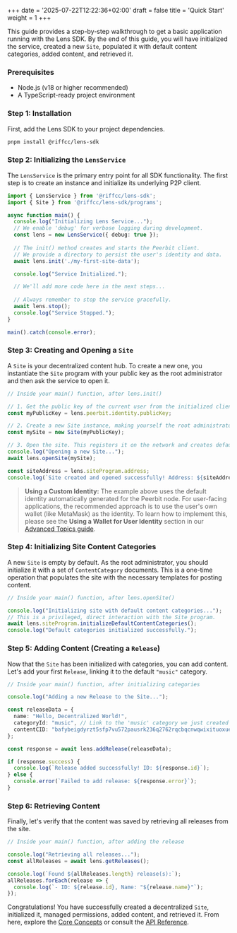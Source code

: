 +++
date = '2025-07-22T12:22:36+02:00'
draft = false
title = 'Quick Start'
weight = 1
+++

This guide provides a step-by-step walkthrough to get a basic application running with the Lens SDK. By the end of this guide, you will have initialized the service, created a new `Site`, populated it with default content categories, added content, and retrieved it.

### Prerequisites

* Node.js (v18 or higher recommended)
* A TypeScript-ready project environment

### Step 1: Installation

First, add the Lens SDK to your project dependencies.

```bash
pnpm install @riffcc/lens-sdk
```

### Step 2: Initializing the `LensService`

The `LensService` is the primary entry point for all SDK functionality. The first step is to create an instance and initialize its underlying P2P client.

```typescript
import { LensService } from '@riffcc/lens-sdk';
import { Site } from '@riffcc/lens-sdk/programs';

async function main() {
  console.log("Initializing Lens Service...");
  // We enable 'debug' for verbose logging during development.
  const lens = new LensService({ debug: true });
  
  // The init() method creates and starts the Peerbit client.
  // We provide a directory to persist the user's identity and data.
  await lens.init('./my-first-site-data');

  console.log("Service Initialized.");

  // We'll add more code here in the next steps...
  
  // Always remember to stop the service gracefully.
  await lens.stop();
  console.log("Service Stopped.");
}

main().catch(console.error);
```

### Step 3: Creating and Opening a `Site`

A `Site` is your decentralized content hub. To create a new one, you instantiate the `Site` program with your public key as the root administrator and then ask the service to open it.

```typescript
// Inside your main() function, after lens.init()

// 1. Get the public key of the current user from the initialized client.
const myPublicKey = lens.peerbit.identity.publicKey;

// 2. Create a new Site instance, making yourself the root administrator.
const mySite = new Site(myPublicKey);

// 3. Open the site. This registers it on the network and creates default roles.
console.log("Opening a new Site...");
await lens.openSite(mySite);

const siteAddress = lens.siteProgram.address;
console.log(`Site created and opened successfully! Address: ${siteAddress}`);
```

> **Using a Custom Identity:** The example above uses the default identity automatically generated for the Peerbit node. For user-facing applications, the recommended approach is to use the user's own wallet (like MetaMask) as the identity. To learn how to implement this, please see the **Using a Wallet for User Identity** section in our [Advanced Topics guide](/docs/lens-sdk/advanced-topics/#1-using-a-wallet-for-user-identity).

### Step 4: Initializing Site Content Categories

A new `Site` is empty by default. As the root administrator, you should initialize it with a set of `ContentCategory` documents. This is a one-time operation that populates the site with the necessary templates for posting content.

```typescript
// Inside your main() function, after lens.openSite()

console.log("Initializing site with default content categories...");
// This is a privileged, direct interaction with the Site program.
await lens.siteProgram.initializeDefaultContentCategories();
console.log("Default categories initialized successfully.");
```

### Step 5: Adding Content (Creating a `Release`)

Now that the `Site` has been initialized with categories, you can add content. Let's add your first `Release`, linking it to the default `"music"` category.

```typescript
// Inside your main() function, after initializing categories

console.log("Adding a new Release to the Site...");

const releaseData = {
  name: "Hello, Decentralized World!",
  categoryId: "music", // Link to the 'music' category we just created
  contentCID: "bafybeigdyrzt5sfp7vu572pausrk236q2762rqcbqcnwqwixituoxuejm4" // Example CID
};

const response = await lens.addRelease(releaseData);

if (response.success) {
  console.log(`Release added successfully! ID: ${response.id}`);
} else {
  console.error(`Failed to add release: ${response.error}`);
}
```

### Step 6: Retrieving Content

Finally, let's verify that the content was saved by retrieving all releases from the site.

```typescript
// Inside your main() function, after adding the release

console.log("Retrieving all releases...");
const allReleases = await lens.getReleases();

console.log(`Found ${allReleases.length} release(s):`);
allReleases.forEach(release => {
  console.log(`- ID: ${release.id}, Name: "${release.name}"`);
});
```

Congratulations! You have successfully created a decentralized `Site`, initialized it, managed permissions, added content, and retrieved it. From here, explore the [Core Concepts](./core-concepts) or consult the [API Reference](./api-reference).
